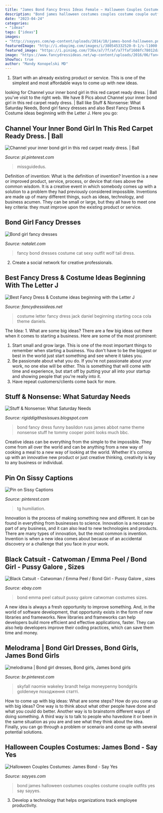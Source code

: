 ```yaml
---
title: "James Bond Fancy Dress Ideas Female ~ Halloween Couples Costumes: James Bond"
description: "Bond james halloween costumes couples costume couple outfits yes say sayyes"
date: "2023-04-24"
categories:
- "ideas"
tags: ["ideas"]
images:
- "http://sayyes.com/wp-content/uploads/2014/10/james-bond-halloween.png"
featuredImage: "http://i.ebayimg.com/images/i/380545332520-0-1/s-l1000.jpg"
featured_image: "https://i.pinimg.com/736x/a7/7f/af/a77faf1608fc78012da79a51206d2b86--bond-girl-lurex.jpg"
image: "https://www.fancydressideas.net/wp-content/uploads/2016/06/fancy-dress-costume-jack-daniels-coca-cola-drinks-brand.jpg"
ShowToc: true
author: "Mandy Konopelski MD"
---
```



1. Start with an already existing product or service. This is one of the simplest and most affordable ways to come up with new ideas.

	

		
looking for Channel your inner bond girl in this red carpet ready dress. | Ball you've visit to the right web. We have 8 Pics about Channel your inner bond girl in this red carpet ready dress. | Ball like Stuff &amp; Nonsense: What Saturday Needs, Bond girl fancy dresses and also Best Fancy Dress &amp; Costume ideas beginning with the Letter J. Here you go:
		
    
## Channel Your Inner Bond Girl In This Red Carpet Ready Dress. | Ball

<img loading=lazy src="https://i.pinimg.com/736x/a7/7f/af/a77faf1608fc78012da79a51206d2b86--bond-girl-lurex.jpg" onerror="this.onerror=null;this.src='https://tse2.mm.bing.net/th?id=OIP.-6aYvBDuteIuq1OW67QZPAHaKt&amp;pid=15.1';" alt="Channel your inner bond girl in this red carpet ready dress. | Ball">

_Source: pl.pinterest.com_

>missguidedus. 

	

Definition of invention: What is the definition of invention?
Invention is a new or improved product, service, process, or device that rises above the common wisdom. It is a creative event in which somebody comes up with a solution to a problem they had previously considered impossible.
Inventions are made up of many different things, such as ideas, technology, and business acumen. They can be small or large, but they all have to meet one key criteria: they must improve upon the existing product or service.

    
## Bond Girl Fancy Dresses

<img loading=lazy src="http://natalet.com/images/bond_girl_fancy_dresses/bond-girl-fancy-dresses-91-14.jpg" onerror="this.onerror=null;this.src='https://tse2.mm.bing.net/th?id=OIP.yBa4XoRKmKXemgjnbkKZBQHaNW&amp;pid=15.1';" alt="Bond girl fancy dresses">

_Source: natalet.com_

>fancy bond dresses costume cat sexy outfit wolf tail dress. 

	

2. Create a social network for creative professionals. 

    
## Best Fancy Dress &amp; Costume Ideas Beginning With The Letter J

<img loading=lazy src="https://www.fancydressideas.net/wp-content/uploads/2016/06/fancy-dress-costume-jack-daniels-coca-cola-drinks-brand.jpg" onerror="this.onerror=null;this.src='https://tse3.mm.bing.net/th?id=OIP.H_ETttmkxX6QLtrRKYUd6gHaKK&amp;pid=15.1';" alt="Best Fancy Dress &amp; Costume ideas beginning with the Letter J">

_Source: fancydressideas.net_

>costume letter fancy dress jack daniel beginning starting coca cola theme daniels. 

	

The Idea: 1. What are some big ideas?
There are a few big ideas out there when it comes to starting a business. Here are some of the most prominent:
1. Start small and grow large. This is one of the most important things to remember when starting a business. You don't have to be the biggest or best in the world just start something and see where it takes you.
2. Be passionate about what you do. If you're not passionate about your work, no one else will be either. This is something that will come with time and experience, but start off by putting your all into your startup and showing people that you're really into it.
3. Have repeat customers/clients come back for more.

    
## Stuff &amp; Nonsense: What Saturday Needs

<img loading=lazy src="http://3.bp.blogspot.com/-ODXb4sKa2dw/UKvZpE-tLPI/AAAAAAAAAMQ/5FI3aHdf5e4/s1600/basildonbond.jpg" onerror="this.onerror=null;this.src='https://tse3.mm.bing.net/th?id=OIP.ADOYSG48hUKu0O4-ZPu7dgAAAA&amp;pid=15.1';" alt="Stuff &amp; Nonsense: What Saturday Needs">

_Source: rigiddigithasissues.blogspot.com_

>bond fancy dress funny basildon russ james abbot name theme nonsense stuff he tommy cooper point looks much bbc. 

	

Creative ideas can be everything from the simple to the impossible. They come from all over the world and can be anything from a new way of cooking a meal to a new way of looking at the world. Whether it's coming up with an innovative new product or just creative thinking, creativity is key to any business or individual.

    
## Pin On Sissy Captions

<img loading=lazy src="https://i.pinimg.com/736x/a5/92/d3/a592d31c4efe8d001263d0e1f430475b.jpg" onerror="this.onerror=null;this.src='https://tse2.mm.bing.net/th?id=OIP.Girvcrjt3kh6iSgtz3IG6wHaGu&amp;pid=15.1';" alt="Pin on Sissy Captions">

_Source: pinterest.com_

>tg humiliation. 

	

Innovation is the process of making something new and different. It can be found in everything from businesses to science. Innovation is a necessary part of any business, and it can also lead to new technologies and products. There are many types of innovation, but the most common is invention. Invention is when a new idea comes about because of an accidental discovery or a challenge that you face in your work.

    
## Black Catsuit - Catwoman / Emma Peel / Bond Girl - Pussy Galore , Sizes

<img loading=lazy src="http://i.ebayimg.com/images/i/380545332520-0-1/s-l1000.jpg" onerror="this.onerror=null;this.src='https://tse2.mm.bing.net/th?id=OIP.l-VGPCLkXXG_a6e8DthZuQHaKl&amp;pid=15.1';" alt="Black Catsuit - Catwoman / Emma Peel / Bond Girl - Pussy Galore , sizes">

_Source: ebay.com_

>bond emma peel catsuit pussy galore catwoman costumes sizes. 

	

A new idea is always a fresh opportunity to improve something. And, in the world of software development, that opportunity exists in the form of new libraries and frameworks. New libraries and frameworks can help developers build more efficient and effective applications, faster. They can also help developers improve their coding practices, which can save them time and money.

    
## Melodrama | Bond Girl Dresses, Bond Girls, James Bond Girls

<img loading=lazy src="https://i.pinimg.com/originals/2c/cc/84/2ccc84e4e556d7ffeb6d389a19ecd121.jpg" onerror="this.onerror=null;this.src='https://tse2.mm.bing.net/th?id=OIP.u70U-6jkcD-LMzZXCAKQPAAAAA&amp;pid=15.1';" alt="melodrama | Bond girl dresses, Bond girls, James bond girls">

_Source: br.pinterest.com_

>skyfall naomie wakeley brandt helga moneypenny bondgirls goldeneye походження статті. 

	

How to come up with big ideas: What are some steps?
How do you come up with big ideas? One way is to think about what other people have done and what you could do better. Another way is to brainstorm different ways of doing something. A third way is to talk to people who havedone it or been in the same situation as you are and see what they think about the idea. Finally, you can go through a problem or scenario and come up with several potential solutions.

    
## Halloween Couples Costumes: James Bond - Say Yes

<img loading=lazy src="http://sayyes.com/wp-content/uploads/2014/10/james-bond-halloween.png" onerror="this.onerror=null;this.src='https://tse2.mm.bing.net/th?id=OIP.SQUPn_Fy_qOqyK-4Lki4iQHaLH&amp;pid=15.1';" alt="Halloween Couples Costumes: James Bond - Say Yes">

_Source: sayyes.com_

>bond james halloween costumes couples costume couple outfits yes say sayyes. 

	

3. Develop a technology that helps organizations track employee productivity. 

